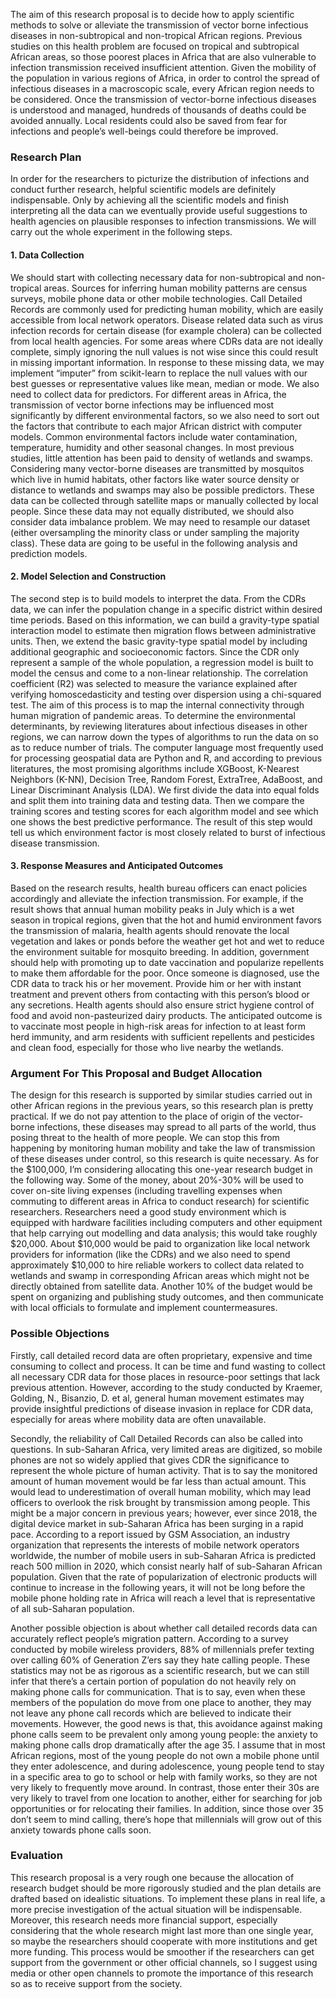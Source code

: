 The aim of this research proposal is to decide how to apply scientific methods to solve or alleviate the transmission of vector borne infectious diseases in non-subtropical and non-tropical African regions. Previous studies on this health problem are focused on tropical and subtropical African areas, so those poorest places in Africa that are also vulnerable to infection transmission received insufficient attention. Given the mobility of the population in various regions of Africa, in order to control the spread of infectious diseases in a macroscopic scale, every African region needs to be considered. Once the transmission of vector-borne infectious diseases is understood and managed, hundreds of thousands of deaths could be avoided annually. Local residents could also be saved from fear for infections and people’s well-beings could therefore be improved. 

### Research Plan
In order for the researchers to picturize the distribution of infections and conduct further research, helpful scientific models are definitely indispensable. Only by achieving all the scientific models and finish interpreting all the data can we eventually provide useful suggestions to health agencies on plausible responses to infection transmissions. We will carry out the whole experiment in the following steps. 
#### 1.	Data Collection
We should start with collecting necessary data for non-subtropical and non-tropical areas. Sources for inferring human mobility patterns are census surveys, mobile phone data or other mobile technologies. Call Detailed Records are commonly used for predicting human mobility, which are easily accessible from local network operators. Disease related data such as virus infection records for certain disease (for example cholera) can be collected from local health agencies. For some areas where CDRs data are not ideally complete, simply ignoring the null values is not wise since this could result in missing important information. In response to these missing data, we may implement “imputer” from scikit-learn to replace the null values with our best guesses or representative values like mean, median or mode. We also need to collect data for predictors. For different areas in Africa, the transmission of vector borne infections may be influenced most significantly by different environmental factors, so we also need to sort out the factors that contribute to each major African district with computer models. Common environmental factors include water contamination, temperature, humidity and other seasonal changes. In most previous studies, little attention has been paid to density of wetlands and swamps. Considering many vector-borne diseases are transmitted by mosquitos which live in humid habitats, other factors like water source density or distance to wetlands and swamps may also be possible predictors. These data can be collected through satellite maps or manually collected by local people. Since these data may not equally distributed, we should also consider data imbalance problem. We may need to resample our dataset (either oversampling the minority class or under sampling the majority class). These data are going to be useful in the following analysis and prediction models. 
#### 2.	Model Selection and Construction
The second step is to build models to interpret the data. From the CDRs data, we can infer the population change in a specific district within desired time periods. Based on this information, we can build a gravity-type spatial interaction model to estimate then migration flows between administrative units. Then, we extend the basic gravity-type spatial model by including additional geographic and socioeconomic factors. Since the CDR only represent a sample of the whole population, a regression model is built to model the census and come to a non-linear relationship. The correlation coefficient (R2) was selected to measure the variance explained after verifying homoscedasticity and testing over dispersion using a chi-squared test. The aim of this process is to map the internal connectivity through human migration of pandemic areas. To determine the environmental determinants, by reviewing literatures about infectious diseases in other regions, we can narrow down the types of algorithms to run the data on so as to reduce number of trials. The computer language most frequently used for processing geospatial data are Python and R, and according to previous literatures, the most promising algorithms include XGBoost, K-Nearest Neighbors (K-NN), Decision Tree, Random Forest, ExtraTree, AdaBoost, and Linear Discriminant Analysis (LDA). We first divide the data into equal folds and split them into training data and testing data. Then we compare the training scores and testing scores for each algorithm model and see which one shows the best predictive performance. The result of this step would tell us which environment factor is most closely related to burst of infectious disease transmission.
#### 3. Response Measures and Anticipated Outcomes
Based on the research results, health bureau officers can enact policies accordingly and alleviate the infection transmission. For example, if the result shows that annual human mobility peaks in July which is a wet season in tropical regions, given that the hot and humid environment favors the transmission of malaria, health agents should renovate the local vegetation and lakes or ponds before the weather get hot and wet to reduce the environment suitable for mosquito breeding. In addition, government should help with promoting up to date vaccination and popularize repellents to make them affordable for the poor. Once someone is diagnosed, use the CDR data to track his or her movement. Provide him or her with instant treatment and prevent others from contacting with this person’s blood or any secretions. Health agents should also ensure strict hygiene control of food and avoid non-pasteurized dairy products. The anticipated outcome is to vaccinate most people in high-risk areas for infection to at least form herd immunity, and arm residents with sufficient repellents and pesticides and clean food, especially for those who live nearby the wetlands.
### Argument For This Proposal and Budget Allocation
The design for this research is supported by similar studies carried out in other African regions in the previous years, so this research plan is pretty practical. If we do not pay attention to the place of origin of the vector-borne infections, these diseases may spread to all parts of the world, thus posing threat to the health of more people. We can stop this from happening by monitoring human mobility and take the law of transmission of these diseases under control, so this research is quite necessary. As for the $100,000, I’m considering allocating this one-year research budget in the following way. Some of the money, about 20%-30% will be used to cover on-site living expenses (including travelling expenses when commuting to different areas in Africa to conduct research) for scientific researchers. Researchers need a good study environment which is equipped with hardware facilities including computers and other equipment that help carrying out modelling and data analysis; this would take roughly $20,000. About $10,000 would be paid to organization like local network providers for information (like the CDRs) and we also need to spend approximately $10,000 to hire reliable workers to collect data related to wetlands and swamp in corresponding African areas which might not be directly obtained from satellite data. Another 10% of the budget would be spent on organizing and publishing study outcomes, and then communicate with local officials to formulate and implement countermeasures.
### Possible Objections
Firstly, call detailed record data are often proprietary, expensive and time consuming to collect and process. It can be time and fund wasting to collect all necessary CDR data for those places in resource-poor settings that lack previous attention. However, according to the study conducted by Kraemer, Golding, N., Bisanzio, D. et al, general human movement estimates may provide insightful predictions of disease invasion in replace for CDR data, especially for areas where mobility data are often unavailable.   

Secondly, the reliability of Call Detailed Records can also be called into questions. In sub-Saharan Africa, very limited areas are digitized, so mobile phones are not so widely applied that gives CDR the significance to represent the whole picture of human activity. That is to say the monitored amount of human movement would be far less than actual amount. This would lead to underestimation of overall human mobility, which may lead officers to overlook the risk brought by transmission among people. This might be a major concern in previous years; however, ever since 2018, the digital device market in sub-Saharan Africa has been surging in a rapid pace. According to a report issued by GSM Association, an industry organization that represents the interests of mobile network operators worldwide, the number of mobile users in sub-Saharan Africa is predicted reach 500 million in 2020, which consist nearly half of sub-Saharan African population. Given that the rate of popularization of electronic products will continue to increase in the following years, it will not be long before the mobile phone holding rate in Africa will reach a level that is representative of all sub-Saharan population.  

Another possible objection is about whether call detailed records data can accurately reflect people’s migration pattern. According to a survey conducted by mobile wireless providers, 88% of millennials prefer texting over calling 60% of Generation Z’ers say they hate calling people. These statistics may not be as rigorous as a scientific research, but we can still infer that there’s a certain portion of population do not heavily rely on making phone calls for communication. That is to say, even when these members of the population do move from one place to another, they may not leave any phone call records which are believed to indicate their movements. However, the good news is that, this avoidance against making phone calls seem to be prevalent only among young people: the anxiety to making phone calls drop dramatically after the age 35. I assume that in most African regions, most of the young people do not own a mobile phone until they enter adolescence, and during adolescence, young people tend to stay in a specific area to go to school or help with family works, so they are not very likely to frequently move around. In contrast, those enter their 30s are very likely to travel from one location to another, either for searching for job opportunities or for relocating their families. In addition, since those over 35 don’t seem to mind calling, there’s hope that millennials will grow out of this anxiety towards phone calls soon.  
### Evaluation
This research proposal is a very rough one because the allocation of research budget should be more rigorously studied and the plan details are drafted based on idealistic situations. To implement these plans in real life, a more precise investigation of the actual situation will be indispensable. Moreover, this research needs more financial support, especially considering that the whole research might last more than one single year, so maybe the researchers should cooperate with more institutions and get more funding. This process would be smoother if the researchers can get support from the government or other official channels, so I suggest using media or other open channels to promote the importance of this research so as to receive support from the society.

